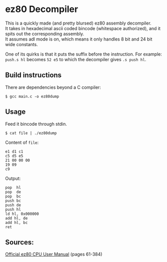 # ez80 Decompiler

This is a quickly made (and pretty blursed) ez80 assembly decompiler.  
It takes in hexadecimal ascii coded bincode (whitespace authorized), and it spits out the corresponding assembly.  
It assumes adl mode is on, which means it only handles 8 bit and  24 bit wide constants.

One of its quirks is that it puts the suffix before the instruction. 
For example: `push.s hl` becomes `52 e5` to which the decompiler gives `.s push hl`.

## Build instructions

There are dependencies beyond a C compiler:
```
$ gcc main.c -o ez80dump
```

## Usage

Feed it bincode through stdin.

```
$ cat file | ./ez80dump
```

Content of `file`: 
```
e1 d1 c1
c5 d5 e5
21 00 00 00
19 09
c9
```

Output:
```
pop  hl
pop  de
pop  bc
push bc
push de
push hl
ld hl, 0x000000
add hl, de
add hl, bc
ret
```

## Sources:

[Official ez80 CPU User Manual](http://www.zilog.com/docs/um0077.pdf) (pages 61-384)

[](https://mdfs.net/Docs/Comp/eZ80/OpList)
